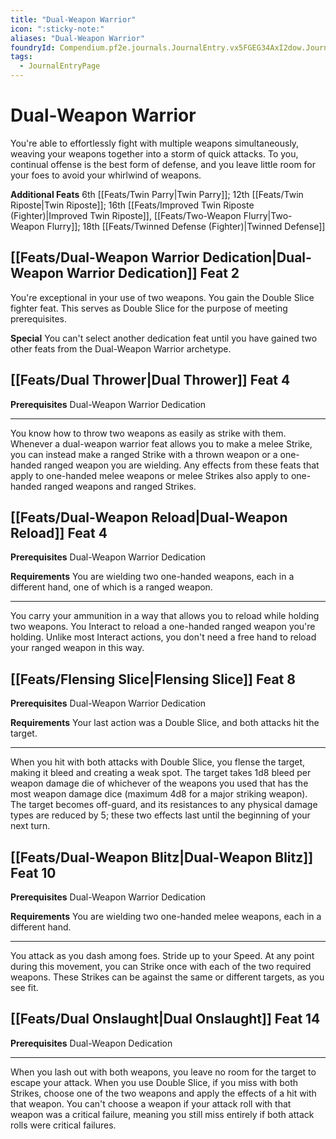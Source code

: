 ```yaml
---
title: "Dual-Weapon Warrior"
icon: ":sticky-note:"
aliases: "Dual-Weapon Warrior"
foundryId: Compendium.pf2e.journals.JournalEntry.vx5FGEG34AxI2dow.JournalEntryPage.sAFWD8D0RKH4m25n
tags:
  - JournalEntryPage
---
```


# Dual-Weapon Warrior
You're able to effortlessly fight with multiple weapons simultaneously, weaving your weapons together into a storm of quick attacks. To you, continual offense is the best form of defense, and you leave little room for your foes to avoid your whirlwind of weapons.

**Additional Feats** 6th [[Feats/Twin Parry|Twin Parry]]; 12th [[Feats/Twin Riposte|Twin Riposte]]; 16th [[Feats/Improved Twin Riposte (Fighter)|Improved Twin Riposte]], [[Feats/Two-Weapon Flurry|Two-Weapon Flurry]]; 18th [[Feats/Twinned Defense (Fighter)|Twinned Defense]]

## [[Feats/Dual-Weapon Warrior Dedication|Dual-Weapon Warrior Dedication]] Feat 2

You're exceptional in your use of two weapons. You gain the Double Slice fighter feat. This serves as Double Slice for the purpose of meeting prerequisites.

**Special** You can't select another dedication feat until you have gained two other feats from the Dual-Weapon Warrior archetype.

## [[Feats/Dual Thrower|Dual Thrower]] Feat 4

**Prerequisites** Dual-Weapon Warrior Dedication

* * *

You know how to throw two weapons as easily as strike with them. Whenever a dual-weapon warrior feat allows you to make a melee Strike, you can instead make a ranged Strike with a thrown weapon or a one-handed ranged weapon you are wielding. Any effects from these feats that apply to one-handed melee weapons or melee Strikes also apply to one-handed ranged weapons and ranged Strikes.

## [[Feats/Dual-Weapon Reload|Dual-Weapon Reload]] Feat 4

**Prerequisites** Dual-Weapon Warrior Dedication

**Requirements** You are wielding two one-handed weapons, each in a different hand, one of which is a ranged weapon.

* * *

You carry your ammunition in a way that allows you to reload while holding two weapons. You Interact to reload a one-handed ranged weapon you're holding. Unlike most Interact actions, you don't need a free hand to reload your ranged weapon in this way.

## [[Feats/Flensing Slice|Flensing Slice]] Feat 8

**Prerequisites** Dual-Weapon Warrior Dedication

**Requirements** Your last action was a Double Slice, and both attacks hit the target.

* * *

When you hit with both attacks with Double Slice, you flense the target, making it bleed and creating a weak spot. The target takes 1d8 bleed per weapon damage die of whichever of the weapons you used that has the most weapon damage dice (maximum 4d8 for a major striking weapon). The target becomes off-guard, and its resistances to any physical damage types are reduced by 5; these two effects last until the beginning of your next turn.

## [[Feats/Dual-Weapon Blitz|Dual-Weapon Blitz]] Feat 10

**Prerequisites** Dual-Weapon Warrior Dedication

**Requirements** You are wielding two one-handed melee weapons, each in a different hand.

* * *

You attack as you dash among foes. Stride up to your Speed. At any point during this movement, you can Strike once with each of the two required weapons. These Strikes can be against the same or different targets, as you see fit.

## [[Feats/Dual Onslaught|Dual Onslaught]] Feat 14

**Prerequisites** Dual-Weapon Dedication

* * *

When you lash out with both weapons, you leave no room for the target to escape your attack. When you use Double Slice, if you miss with both Strikes, choose one of the two weapons and apply the effects of a hit with that weapon. You can't choose a weapon if your attack roll with that weapon was a critical failure, meaning you still miss entirely if both attack rolls were critical failures.